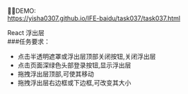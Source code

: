 🌸🌸DEMO:    
https://yisha0307.github.io/IFE-baidu/task037/task037.html

React 浮出层   
###任务要求：
- 点击半透明遮罩或浮出层顶部关闭按钮,关闭浮出层
- 点击页面深绿色头部登录按钮,显示浮出层
- 拖拽浮出层顶部,可使其移动
- 拖拽浮出层右边框或下边框,可改变其大小
